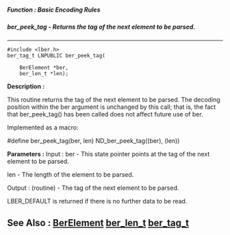 ##### Function : Basic Encoding Rules
##### ber_peek_tag - Returns the tag of the next element to be parsed.
---
```
#include <lber.h>
ber_tag_t LNPUBLIC ber_peek_tag(

	BerElement *ber,
	ber_len_t *len);
```
**Description :**

This routine returns the tag of the next element to be parsed.  The decoding 
position within the ber argument is unchanged by this call; that is, the fact 
that ber_peek_tag() has been called does not affect future use of ber.


Implemented as a macro:

#define ber_peek_tag(ber, len) ND_ber_peek_tag((ber), (len))

**Parameters :**
Input :
ber  -  This state pointer points at the tag of the next element to be parsed.

len  -  The length of the element to be parsed.

Output :
(routine)  -  The tag of the next element to be parsed.

LBER_DEFAULT is returned if there is no further data to be read.  



**See Also :**
[BerElement](/reference/Data/BerElement)
[ber_len_t](/reference/Data/ber_len_t)
[ber_tag_t](/reference/Data/ber_tag_t)
---
